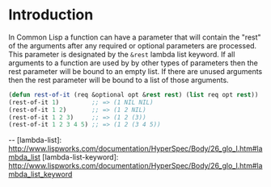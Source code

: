 # Introduction

In Common Lisp a function can have a parameter that will contain the "rest" of the arguments after any required or optional parameters are processed.
This parameter is designated by the `&rest` lambda list keyword.
If all arguments to a function are used by by other types of parameters then the rest parameter will be bound to an empty list.
If there are unused arguments then the rest parameter will be bound to a list of those arguments.

```lisp
(defun rest-of-it (req &optional opt &rest rest) (list req opt rest))
(rest-of-it 1)         ;; => (1 NIL NIL)
(rest-of-it 1 2)       ;; => (1 2 NIL)
(rest-of-it 1 2 3)     ;; => (1 2 (3))
(rest-of-it 1 2 3 4 5) ;; => (1 2 (3 4 5))
```

--
[lambda-list]: http://www.lispworks.com/documentation/HyperSpec/Body/26_glo_l.htm#lambda_list
[lambda-list-keyword]: http://www.lispworks.com/documentation/HyperSpec/Body/26_glo_l.htm#lambda_list_keyword
